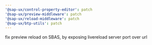 ```yaml
---
'@sap-ux/control-property-editor': patch
'@sap-ux/preview-middleware': patch
'@sap-ux/reload-middleware': patch
'@sap-ux/btp-utils': patch
---
```


fix preview reload on SBAS, by exposing livereload server port over url
